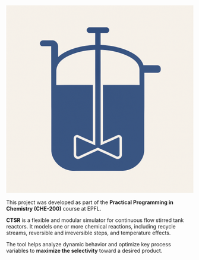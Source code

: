 ![CTSR Logo](./assets/Image_README.png)

This project was developed as part of the
**Practical Programming in Chemistry (CHE-200)** course at EPFL.

**CTSR** is a flexible and modular simulator for continuous flow stirred tank reactors. It models
one or more chemical reactions, including recycle streams, reversible and irreversible steps, and
temperature effects.

The tool helps analyze dynamic behavior and optimize key process variables to **maximize the selectivity** 
toward a desired product.